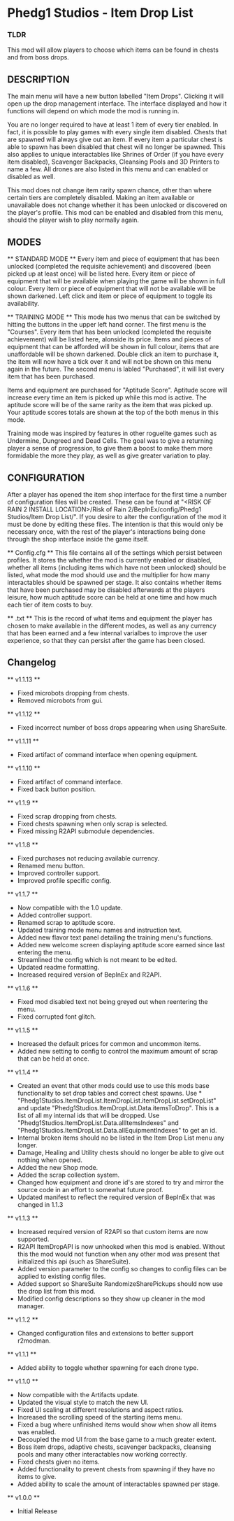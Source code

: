 # Phedg1 Studios - Item Drop List

### TLDR ###
This mod will allow players to choose which items can be found in chests and from boss drops.

## DESCRIPTION ##
The main menu will have a new button labelled "Item Drops". Clicking it will open up the drop management interface. The interface displayed and how it functions will depend on which mode the mod is running in. 

You are no longer required to have at least 1 item of every tier enabled. In fact, it is possible to play games with every single item disabled. Chests that are spawned will always give out an item. If every item a particular chest is able to spawn has been disabled that chest will no longer be spawned. This also applies to unique interactables like Shrines of Order (if you have every item disabled), Scavenger Backpacks, Cleansing Pools and 3D Printers to name a few. All drones are also listed in this menu and can enabled or disabled as well.

This mod does not change item rarity spawn chance, other than where certain tiers are completely disabled. Making an item available or unavailable does not change whether it has been unlocked or discovered on the player's profile. This mod can be enabled and disabled from this menu, should the player wish to play normally again.

## MODES ##

** STANDARD MODE **
Every item and piece of equipment that has been unlocked (completed the requisite achievement) and discovered (been picked up at least once) will be listed here. Every item or piece of equipment that will be available when playing the game will be shown in full colour. Every item or piece of equipment that will not be available will be shown darkened. Left click and item or piece of equipment to toggle its availability.

** TRAINING MODE **
This mode has two menus that can be switched by hitting the buttons in the upper left hand corner. The first menu is the "Courses". Every item that has been unlocked (completed the requisite achievement) will be listed here, alonside its price. Items and pieces of equipment that can be afforded will be shown in full colour, items that are unaffordable will be shown darkened. Double click an item to purchase it, the item will now have a tick over it and will not be shown on this menu again in the future. The second menu is labled "Purchased", it will list every item that has been purchased.

Items and equipment are purchased for "Aptitude Score". Aptitude score will increase every time an item is picked up while this mod is active. The aptitude score will be of the same rarity as the item that was picked up. Your aptitude scores totals are shown at the top of the both menus in this mode.

Training mode was inspired by features in other roguelite games such as Undermine, Dungreed and Dead Cells. The goal was to give a returning player a sense of progression, to give them a boost to make them more formidable the more they play, as well as give greater variation to play.

## CONFIGURATION ##
After a player has opened the item shop interface for the first time a number of configuration files will be created. These can be found at "<RISK OF RAIN 2 INSTALL LOCATION>/Risk of Rain 2/BepInEx/config/Phedg1 Studios/Item Drop List/". If you desire to alter the configuration of the mod it must be done by editing these files. The intention is that this would only be necessary once, with the rest of the player's interactions being done through the shop interface inside the game itself.

** Config.cfg **
This file contains all of the settings which persist between profiles. It stores the whether the mod is currently enabled or disabled, whether all items (including items which have not been unlocked) should be listed, what mode the mod should use and the multiplier for how many interactables should be spawned per stage. It also contains whether items that have been purchased may be disabled afterwards at the players leisure, how much aptitude score can be held at one time and how much each tier of item costs to buy.

** <PROFILE ID>.txt **
This is the record of what items and equipment the player has chosen to make available in the different modes, as well as any currency that has been earned and a few internal varialbes to improve the user experience, so that they can persist after the game has been closed. 

## Changelog ##
** v1.1.13 **
* Fixed microbots dropping from chests.
* Removed microbots from gui.

** v1.1.12 **
* Fixed incorrect number of boss drops appearing when using ShareSuite.

** v1.1.11 **
* Fixed artifact of command interface when opening equipment.

** v1.1.10 **
* Fixed artifact of command interface.
* Fixed back button position.

** v1.1.9 **
* Fixed scrap dropping from chests.
* Fixed chests spawning when only scrap is selected.
* Fixed missing R2API submodule dependencies.

** v1.1.8 **
* Fixed purchases not reducing available currency.
* Renamed menu button.
* Improved controller support.
* Improved profile specific config.

** v1.1.7 **
* Now compatible with the 1.0 update.
* Added controller support.
* Renamed scrap to aptitude score.
* Updated training mode menu names and instruction text.
* Added new flavor text panel detailing the training menu's functions.
* Added new welcome screen displaying aptitude score earned since last entering the menu.
* Streamlined the config which is not meant to be edited.
* Updated readme formatting.
* Increased required version of BepInEx and R2API.

** v1.1.6 **
* Fixed mod disabled text not being greyed out when reentering the menu.
* Fixed corrupted font glitch.

** v1.1.5 **
* Increased the default prices for common and uncommon items.
* Added new setting to config to control the maximum amount of scrap that can be held at once.

** v1.1.4 **
* Created an event that other mods could use to use this mods base functionality to set drop tables and correct chest spawns. Use * "Phedg1Studios.ItemDropList.ItemDropList.itemDropList.setDropList" and update "Phedg1Studios.ItemDropList.Data.itemsToDrop". This is a list of all my internal ids that will be dropped. Use "Phedg1Studios.ItemDropList.Data.allItemsIndexes" and "Phedg1Studios.ItemDropList.Data.allEquipmentIndexes" to get an id.
* Internal broken items should no be listed in the Item Drop List menu any longer.
* Damage, Healing and Utility chests should no longer be able to give out nothing when opened.
* Added the new Shop mode.
* Added the scrap collection system.
* Changed how equipment and drone id's are stored to try and mirror the source code in an effort to somewhat future proof.
* Updated manifest to reflect the required version of BepInEx that was changed in 1.1.3

** v1.1.3 **
* Increased required version of R2API so that custom items are now supported.
* R2API ItemDropAPI is now unhooked when this mod is enabled. Without this the mod would not function when any other mod was present that initialized this api (such as ShareSuite).
* Added version parameter to the config so changes to config files can be applied to existing config files.
* Added support so ShareSuite RandomizeSharePickups should now use the drop list from this mod.
* Modified config descriptions so they show up cleaner in the mod manager.

** v1.1.2 **
* Changed configuration files and extensions to better support r2modman.

** v1.1.1 **
* Added ability to toggle whether spawning for each drone type.

** v1.1.0 **
* Now compatible with the Artifacts update.
* Updated the visual style to match the new UI.
* Fixed UI scaling at different resolutions and aspect ratios.
* Increased the scrolling speed of the starting items menu.
* Fixed a bug where unfinished items would show when show all items was enabled.
* Decoupled the mod UI from the base game to a much greater extent.
* Boss item drops, adaptive chests, scavenger backpacks, cleansing pools and many other interactables now working correctly.
* Fixed chests given no items.
* Added functionality to prevent chests from spawning if they have no items to give.
* Added ability to scale the amount of interactables spawned per stage.

** v1.0.0 **
* Initial Release